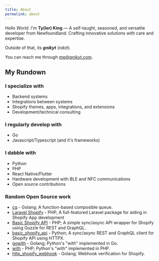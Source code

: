 ```yaml
---
title: About
permalink: about
---
```


_Hello World_. I'm **Ty(ler) King** — A self-taught, seasoned, and versatile developer from Newfoundland. Crafting innovative solutions with care and expertise.

Outside of that, its **_gnikyt_** (_nɪkɪt_).

You can reach me through [me@gnikyt.com](mailto:me@gnikyt.com).

## My Rundown

### I specialize with

- Backend systems
- Integrations between systems
- Shopify themes, apps, integrations, and extensions
- Development/technical consulting

### I regularly develop with

- Go
- Javascript/Typescript (and it's frameworks)

### I dabble with

- Python
- PHP
- React Native/Flutter
- Hardware development with BLE and NFC communications
- Open source contributions

### Random Open Source work

- [cq](https://github.com/gnikyt/cq) - Golang; A function-based composible queue.
- [Laravel Shopify](https://github.com/gnikyt/laravel-shopify) - PHP; A full-featured Laravel package for aiding in Shopify App development
- [Basic Shopify API](https://github.com/gnikyt/Basic-Shopify-API) - PHP; A simple sync/async API wrapper for Shopify using Guzzle for REST and GraphQL.
- [basic\_shopify\_api](https://github.com/gnikyt/basic_shopify_api) - Python; A sync/async REST and GraphQL client for Shopify API using HTTPX.
- [gowith](https://github.com/gnikyt/gowith) - Golang; Python's "with" implemented in Go.
- [with](https://github.com/gnikyt/with) - PHP; Python's "with" implemented in PHP.
- [http\_shopify\_webhook](https://github.com/gnikyt/http_shopify_webhook) - Golang; Webhook verification for Shopify.
